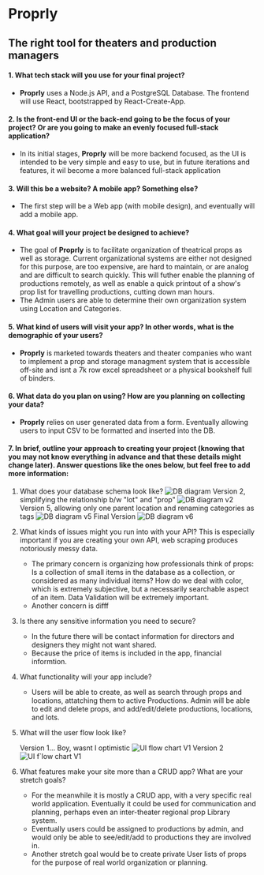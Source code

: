 # Proprly
## The right tool for theaters and production managers
#### 1. What tech stack will you use for your final project? 
- **Proprly** uses a Node.js API, and a PostgreSQL Database. The frontend will use React, bootstrapped by React-Create-App.  
#### 2. Is the front-end UI or the back-end going to be the focus of your project? Or are you going to make an evenly focused full-stack application?
  - In its initial stages, **Proprly** will be more backend focused, as the UI is intended to be very simple and easy to use, but in future iterations and features, it wil become a more balanced full-stack application
#### 3. Will this be a website? A mobile app? Something else?
 - The first step will be a Web app (with mobile design), and eventually will add a mobile app. 
#### 4. What goal will your project be designed to achieve?
   - The goal of **Proprly** is to facilitate organization of theatrical props as well as storage. Current organizational systems are either not designed for this purpose, are too expensive, are hard to maintain, or are analog and are difficult to search quickly. This will futher enable the planning of productions remotely, as well as enable a quick printout of a show's prop list for travelling productions, cutting down man hours.
   - The Admin users are able to determine their own organization system using Location and Categories.
#### 5. What kind of users will visit your app? In other words, what is the demographic of your users?
   -  **Proprly** is marketed towards theaters and theater companies who want to implement a prop and storage managment system that is accessible off-site and isnt a 7k row excel spreadsheet or a physical bookshelf full of binders.
#### 6. What data do you plan on using? How are you planning on collecting your data?
   - **Proprly** relies on user generated data from a form. Eventually allowing users to input CSV to be formatted and inserted into the DB.
#### 7. In brief, outline your approach to creating your project (knowing that you may not know everything in advance and that these details might change later). Answer questions like the ones below, but feel free to add more information:

   1. What does your database schema look like?
    ![DB diagram](dbSchema.jpeg)
    Version 2, simplifying the relationship b/w "lot" and "prop"
    ![DB diagram v2](dbSchemaV2.jpeg)
    Version 5, allowing only one parent location and renaming categories as tags
    ![DB diagram v5](dbSchemaV5.jpeg)
    Final Version
    ![DB diagram v6](dbSchemaV6.png)

   2. What kinds of issues might you run into with your API? This is especially important if you are creating your own API, web scraping produces notoriously messy data.
       - The primary concern is organizing how professionals think of props: Is a collection of small items in the database as a collection, or considered as many individual items? How do we deal with color, which is extremely subjective, but a necessarily searchable aspect of an item. Data Validation will be extremely important.
       - Another concern is difff
   3. Is there any sensitive information you need to secure?
      - In the future there will be contact information for directors and designers they might not want shared.
      - Because the price of items is included in the app, financial informtion.
   4. What functionality will your app include?
      -  Users will be able to create, as well as search through props and locations, attatching them to active Productions. Admin will be able to edit and delete props, and add/edit/delete productions, locations, and lots.
   5. What will the user flow look like?
   
      Version 1... Boy, wasnt I optimistic
      ![UI flow chart V1](userFlow.jpeg)
      Version 2
      ![UI f`low chart V1](userFlowV2.jpeg)
  
   6. What features make your site more than a CRUD app? What are your stretch goals?
      - For the meanwhile it is mostly a CRUD app, with a very specific real world application. Eventually it could be used for communication and planning, perhaps even an inter-theater regional prop Library system.
      - Eventually users could be assigned to productions by admin, and would only be able to see/edit/add to productions they are involved in. 
      - Another stretch goal would be to create private User lists of props for the purpose of real world organization or planning.